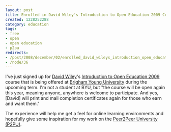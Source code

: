 ```yaml
--- 
layout: post
title: Enrolled in David Wiley's Introduction to Open Education 2009 Course
created: 1228252288
category: education
tags:
- free
- open
- open education
- p2pu
redirects:
- /post/2008/december/02/enrolled_david_wileys_introduction_open_education_2009_course
- /node/36
---
```

I've just signed up for <a href="http://opencontent.org/blog">David Wiley</a>'s <a href="http://opencontent.org/wiki/index.php?title=Introduction_to_Open_Education_2009">Introduction to Open Education 2009</a> course that is being offered at <a href="http://www.byu.edu">Brigham Young University</a> during the upcoming term. I'm not a student at BYU, but "the course will be open again this year, meaning anyone, anywhere is welcome to participate. And yes, [David] will print and mail completion certificates again for those who earn and want them."

The experience will help me get a feel for online learning environments and hopefully give some inspiration for my work on the <a href="http://peer2peeruniversity.org">Peer2Peer University (P2PU)</a>.

